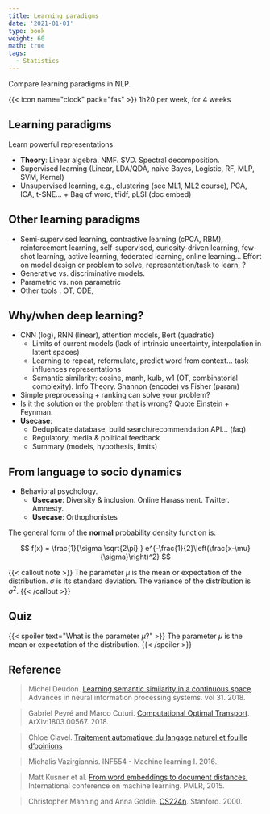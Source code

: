 ```yaml
---
title: Learning paradigms
date: '2021-01-01'
type: book
weight: 60
math: true
tags:
  - Statistics
---
```


Compare learning paradigms in NLP.

<!--more-->

{{< icon name="clock" pack="fas" >}} 1h20 per week, for 4 weeks

## Learning paradigms

Learn powerful representations

- **Theory**: Linear algebra. NMF. SVD. Spectral decomposition.
- Supervised learning (Linear, LDA/QDA, naive Bayes, Logistic, RF, MLP, SVM, Kernel)
- Unsupervised learning, e.g., clustering (see ML1, ML2 course), PCA, ICA, t-SNE… + Bag of word, tfidf, pLSI (doc embed)

## Other learning paradigms

- Semi-supervised learning, contrastive learning (cPCA, RBM), reinforcement learning, self-supervised, curiosity-driven learning, few-shot learning, active learning, federated learning, online learning…  Effort on model design or problem to solve, representation/task to learn, ?
- Generative vs. discriminative models.
- Parametric vs. non parametric
- Other tools : OT, ODE, 

## Why/when deep learning?

- CNN (log), RNN (linear), attention models, Bert (quadratic)
    - Limits of current models (lack of intrinsic uncertainty, interpolation in latent spaces)
    - Learning to repeat, reformulate, predict word from context… task influences representations
    - Semantic similarity: cosine, manh, kulb, w1 (OT, combinatorial complexity). Info Theory. Shannon (encode) vs Fisher (param)
- Simple preprocessing + ranking can solve your problem?
- Is it the solution or the problem that is wrong? Quote Einstein + Feynman.
- **Usecase**:
    - Deduplicate database, build search/recommendation API… (faq)
    - Regulatory, media & political feedback
    - Summary (models, hypothesis, limits)


## From language to socio dynamics

- Behavioral psychology.
    - **Usecase**: Diversity & inclusion. Online Harassment. Twitter. Amnesty.
    - **Usecase**: Orthophonistes


The general form of the **normal** probability density function is:

$$
f(x) = \frac{1}{\sigma \sqrt{2\pi} } e^{-\frac{1}{2}\left(\frac{x-\mu}{\sigma}\right)^2}
$$

{{< callout note >}}
The parameter $\mu$ is the mean or expectation of the distribution.
$\sigma$ is its standard deviation.
The variance of the distribution is $\sigma^{2}$.
{{< /callout >}}

## Quiz

{{< spoiler text="What is the parameter $\mu$?" >}}
The parameter $\mu$ is the mean or expectation of the distribution.
{{< /spoiler >}}

## Reference

> Michel Deudon. [Learning semantic similarity in a continuous space](https://proceedings.neurips.cc/paper/2018/hash/97e8527feaf77a97fc38f34216141515-Abstract.html). Advances in neural information processing systems. vol 31. 2018.

> Gabriel Peyré and Marco Cuturi. [Computational Optimal Transport](https://optimaltransport.github.io/book/). ArXiv:1803.00567. 2018.

> Chloe Clavel. [Traitement automatique du langage naturel et fouille d’opinions](https://clavel.wp.imt.fr/teaching/)

> Michalis Vazirgiannis. INF554 - Machine learning I. 2016.

> Matt Kusner et al. [From word embeddings to document distances.](https://proceedings.mlr.press/v37/kusnerb15.pdf) International conference on machine learning. PMLR, 2015.

> Christopher Manning and Anna Goldie. [CS224n](https://web.stanford.edu/class/cs224n/). Stanford. 2000.

